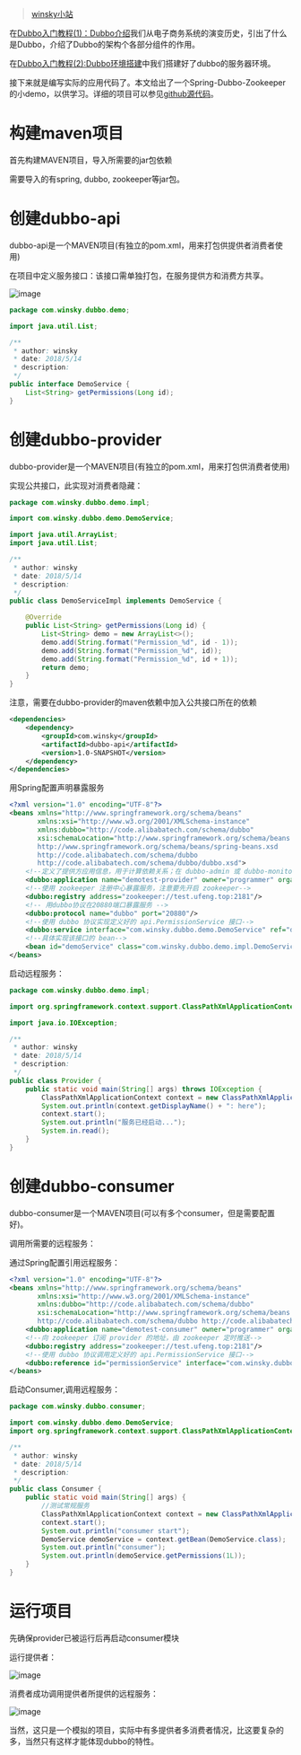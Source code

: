 
> [winsky小站](https://blog.winsky.wang)

在[Dubbo入门教程(1)：Dubbo介绍][1]我们从电子商务系统的演变历史，引出了什么是Dubbo，介绍了Dubbo的架构个各部分组件的作用。

在[Dubbo入门教程(2):Dubbo环境搭建][2]中我们搭建好了dubbo的服务器环境。

接下来就是编写实际的应用代码了。本文给出了一个Spring-Dubbo-Zookeeper的小demo，以供学习。详细的项目可以参见[github源代码][3]。

<!-- more -->

# 构建maven项目
首先构建MAVEN项目，导入所需要的jar包依赖

需要导入的有spring, dubbo, zookeeper等jar包。 

# 创建dubbo-api
dubbo-api是一个MAVEN项目(有独立的pom.xml，用来打包供提供者消费者使用)

在项目中定义服务接口：该接口需单独打包，在服务提供方和消费方共享。 

![image](https://pic.winsky.wang/images/2018/05/14/dubbo-api.png)

```Java
package com.winsky.dubbo.demo;

import java.util.List;

/**
 * author: winsky
 * date: 2018/5/14
 * description:
 */
public interface DemoService {
    List<String> getPermissions(Long id);
}
```

# 创建dubbo-provider
dubbo-provider是一个MAVEN项目(有独立的pom.xml，用来打包供消费者使用)

实现公共接口，此实现对消费者隐藏：

```Java
package com.winsky.dubbo.demo.impl;

import com.winsky.dubbo.demo.DemoService;

import java.util.ArrayList;
import java.util.List;

/**
 * author: winsky
 * date: 2018/5/14
 * description:
 */
public class DemoServiceImpl implements DemoService {

    @Override
    public List<String> getPermissions(Long id) {
        List<String> demo = new ArrayList<>();
        demo.add(String.format("Permission_%d", id - 1));
        demo.add(String.format("Permission_%d", id));
        demo.add(String.format("Permission_%d", id + 1));
        return demo;
    }
}
```

注意，需要在dubbo-provider的maven依赖中加入公共接口所在的依赖
```xml
<dependencies>
    <dependency>
        <groupId>com.winsky</groupId>
        <artifactId>dubbo-api</artifactId>
        <version>1.0-SNAPSHOT</version>
    </dependency>
</dependencies>
```

用Spring配置声明暴露服务
```xml
<?xml version="1.0" encoding="UTF-8"?>
<beans xmlns="http://www.springframework.org/schema/beans"
       xmlns:xsi="http://www.w3.org/2001/XMLSchema-instance"
       xmlns:dubbo="http://code.alibabatech.com/schema/dubbo"
       xsi:schemaLocation="http://www.springframework.org/schema/beans
       http://www.springframework.org/schema/beans/spring-beans.xsd
       http://code.alibabatech.com/schema/dubbo
       http://code.alibabatech.com/schema/dubbo/dubbo.xsd">
    <!--定义了提供方应用信息，用于计算依赖关系；在 dubbo-admin 或 dubbo-monitor 会显示这个名字，方便辨识-->
    <dubbo:application name="demotest-provider" owner="programmer" organization="dubbox"/>
    <!--使用 zookeeper 注册中心暴露服务，注意要先开启 zookeeper-->
    <dubbo:registry address="zookeeper://test.ufeng.top:2181"/>
    <!-- 用dubbo协议在20880端口暴露服务 -->
    <dubbo:protocol name="dubbo" port="20880"/>
    <!--使用 dubbo 协议实现定义好的 api.PermissionService 接口-->
    <dubbo:service interface="com.winsky.dubbo.demo.DemoService" ref="demoService" protocol="dubbo"/>
    <!--具体实现该接口的 bean-->
    <bean id="demoService" class="com.winsky.dubbo.demo.impl.DemoServiceImpl"/>
</beans>
```

启动远程服务：
```Java
package com.winsky.dubbo.demo.impl;

import org.springframework.context.support.ClassPathXmlApplicationContext;

import java.io.IOException;

/**
 * author: winsky
 * date: 2018/5/14
 * description:
 */
public class Provider {
    public static void main(String[] args) throws IOException {
        ClassPathXmlApplicationContext context = new ClassPathXmlApplicationContext("provider.xml");
        System.out.println(context.getDisplayName() + ": here");
        context.start();
        System.out.println("服务已经启动...");
        System.in.read();
    }
}
```

# 创建dubbo-consumer
dubbo-consumer是一个MAVEN项目(可以有多个consumer，但是需要配置好)。

调用所需要的远程服务：

通过Spring配置引用远程服务：
```xml
<?xml version="1.0" encoding="UTF-8"?>
<beans xmlns="http://www.springframework.org/schema/beans"
       xmlns:xsi="http://www.w3.org/2001/XMLSchema-instance"
       xmlns:dubbo="http://code.alibabatech.com/schema/dubbo"
       xsi:schemaLocation="http://www.springframework.org/schema/beans http://www.springframework.org/schema/beans/spring-beans.xsd
       http://code.alibabatech.com/schema/dubbo http://code.alibabatech.com/schema/dubbo/dubbo.xsd">
    <dubbo:application name="demotest-consumer" owner="programmer" organization="dubbox"/>
    <!--向 zookeeper 订阅 provider 的地址，由 zookeeper 定时推送-->
    <dubbo:registry address="zookeeper://test.ufeng.top:2181"/>
    <!--使用 dubbo 协议调用定义好的 api.PermissionService 接口-->
    <dubbo:reference id="permissionService" interface="com.winsky.dubbo.demo.DemoService"/>
</beans>
```

启动Consumer,调用远程服务：
```Java
package com.winsky.dubbo.consumer;

import com.winsky.dubbo.demo.DemoService;
import org.springframework.context.support.ClassPathXmlApplicationContext;

/**
 * author: winsky
 * date: 2018/5/14
 * description:
 */
public class Consumer {
    public static void main(String[] args) {
        //测试常规服务
        ClassPathXmlApplicationContext context = new ClassPathXmlApplicationContext("consumer.xml");
        context.start();
        System.out.println("consumer start");
        DemoService demoService = context.getBean(DemoService.class);
        System.out.println("consumer");
        System.out.println(demoService.getPermissions(1L));
    }
}
```

# 运行项目
先确保provider已被运行后再启动consumer模块

运行提供者：

![image](https://pic.winsky.wang/images/2018/05/14/provider.png)

消费者成功调用提供者所提供的远程服务： 

![image](https://pic.winsky.wang/images/2018/05/14/consumer.png)


当然，这只是一个模拟的项目，实际中有多提供者多消费者情况，比这要复杂的多，当然只有这样才能体现dubbo的特性。


[1]: https://blog.winsky.wang/中间件/dubbo/Dubbo入门教程(1)：Dubbo介绍/ "Dubbo入门教程(1)：Dubbo介绍"
[2]: https://blog.winsky.wang/中间件/dubbo/Dubbo入门教程(2)：Dubbo环境搭建/ "Dubbo入门教程(2):Dubbo环境搭建"
[3]: https://github.com/winsky94/dubbo_demo "github源代码"